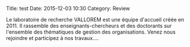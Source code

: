 Title: test
Date:	2015-12-03 10:30
Category: Review

Le laboratoire de recherche VALLOREM est une équipe d'accueil créée en
2011. Il rassemble des enseignants-chercheurs et des doctorants sur
l'ensemble des thématiques de gestion des organisations. Venez nous
rejoindre et participez à nos travaux....
